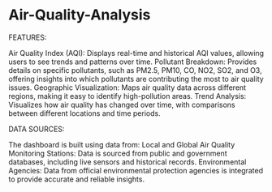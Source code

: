 # Air-Quality-Analysis

FEATURES:

Air Quality Index (AQI): Displays real-time and historical AQI values, allowing users to see trends and patterns over time.
Pollutant Breakdown: Provides details on specific pollutants, such as PM2.5, PM10, CO, NO2, SO2, and O3, offering insights into which pollutants are contributing the most to air quality issues.
Geographic Visualization: Maps air quality data across different regions, making it easy to identify high-pollution areas.
Trend Analysis: Visualizes how air quality has changed over time, with comparisons between different locations and time periods.

DATA SOURCES:

The dashboard is built using data from:
Local and Global Air Quality Monitoring Stations: Data is sourced from public and government databases, including live sensors and historical records.
Environmental Agencies: Data from official environmental protection agencies is integrated to provide accurate and reliable insights.
